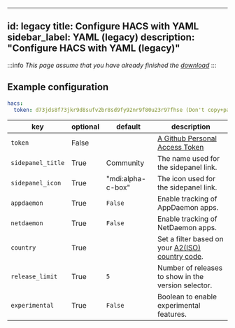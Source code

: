  ---
id: legacy
title: Configure HACS with YAML
sidebar_label: YAML (legacy)
description: "Configure HACS with YAML (legacy)"
---

:::info
_This page assume that you have already finished the [download](/docs/setup/prerequisites)_
:::

## Example configuration

```yaml
hacs:
  token: d73jds8f73jkr9d8sufv2br8sd9fy92nr9f80u23r97fhse (Don't copy+paste this token, create your own)
```

| key               | optional | default           | description                                                                                        |
| ----------------- | -------- | ----------------- | -------------------------------------------------------------------------------------------------- |
| `token`           | False    |                   | [A Github Personal Access Token](https://docs.github.com/en/github/authenticating-to-github/keeping-your-account-and-data-secure/creating-a-personal-access-token)                                          |
| `sidepanel_title` | True     | Community         | The name used for the sidepanel link.                                                              |
| `sidepanel_icon`  | True     | "mdi:alpha-c-box" | The icon used for the sidepanel link.                                                              |
| `appdaemon`       | True     | `False`           | Enable tracking of AppDaemon apps.                                                                 |
| `netdaemon`       | True     | `False`           | Enable tracking of NetDaemon apps.                                                                 |
| `country`         | True     |                   | Set a filter based on your [A2(ISO) country code](https://www.worldatlas.com/aatlas/ctycodes.htm). |
| `release_limit`   | True     | `5`               | Number of releases to show in the version selector.                                                |
| `experimental`    | True     | `False`           | Boolean to enable experimental features.                                                           |
  
